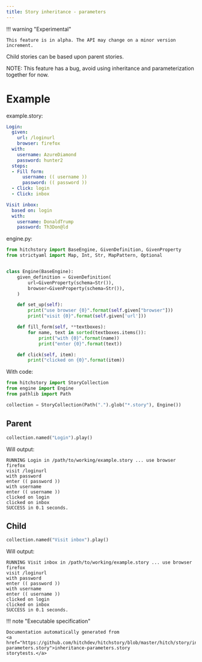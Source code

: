 ```yaml
---
title: Story inheritance - parameters
---
```



!!! warning "Experimental"

    This feature is in alpha. The API may change on a minor version increment.




Child stories can be based upon parent stories.

NOTE: This feature has a bug, avoid using inheritance and
parameterization together for now.


# Example



example.story:

```yaml
Login:
  given:
    url: /loginurl
    browser: firefox
  with:
    username: AzureDiamond
    password: hunter2
  steps:
  - Fill form:
      username: (( username ))
      password: (( password ))
  - Click: login
  - Click: inbox

Visit inbox:
  based on: login
  with:
    username: DonaldTrump
    password: Th3Don@ld
```
engine.py:

```python
from hitchstory import BaseEngine, GivenDefinition, GivenProperty
from strictyaml import Map, Int, Str, MapPattern, Optional


class Engine(BaseEngine):
    given_definition = GivenDefinition(
        url=GivenProperty(schema=Str()),
        browser=GivenProperty(schema=Str()),
    )

    def set_up(self):
        print("use browser {0}".format(self.given["browser"]))
        print("visit {0}".format(self.given['url']))

    def fill_form(self, **textboxes):
        for name, text in sorted(textboxes.items()):
            print("with {0}".format(name))
            print("enter {0}".format(text))

    def click(self, item):
        print("clicked on {0}".format(item))
```

With code:

```python
from hitchstory import StoryCollection
from engine import Engine
from pathlib import Path

collection = StoryCollection(Path(".").glob("*.story"), Engine())

```




## Parent







```python
collection.named("Login").play()
```

Will output:
```
RUNNING Login in /path/to/working/example.story ... use browser firefox
visit /loginurl
with password
enter (( password ))
with username
enter (( username ))
clicked on login
clicked on inbox
SUCCESS in 0.1 seconds.
```





## Child







```python
collection.named("Visit inbox").play()
```

Will output:
```
RUNNING Visit inbox in /path/to/working/example.story ... use browser firefox
visit /loginurl
with password
enter (( password ))
with username
enter (( username ))
clicked on login
clicked on inbox
SUCCESS in 0.1 seconds.
```










!!! note "Executable specification"

    Documentation automatically generated from 
    <a href="https://github.com/hitchdev/hitchstory/blob/master/hitch/story/inheritance-parameters.story">inheritance-parameters.story
    storytests.</a>

